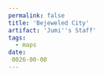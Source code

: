 ```yaml
---
permalink: false
title: 'Bejeweled City'
artifact: 'Jumi''s Staff'
tags:
  - maps
date:
 0026-00-00
---
```

